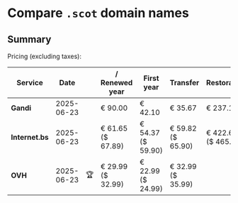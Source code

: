 # Compare `.scot` domain names

## Summary

Pricing (excluding taxes):

| Service | Date |  | / Renewed year | First year | Transfer | Restoration |
|--|--|--|--|--|--|--|
| **Gandi** | 2025-06-23 |  | € 90.00 | € 42.10 | € 35.67 | € 237.16 |
| **Internet.bs** | 2025-06-23 |  | € 61.65<br>($ 67.89) | € 54.37<br>($ 59.90) | € 59.82<br>($ 65.90) | € 422.69<br>($ 465.69) |
| **OVH** | 2025-06-23 | 🏆 | € 29.99<br>($ 32.99) | € 22.99<br>($ 24.99) | € 32.99<br>($ 35.99) |  |
